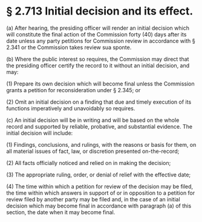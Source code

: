# § 2.713   Initial decision and its effect.

(a) After hearing, the presiding officer will render an initial decision which will constitute the final action of the Commission forty (40) days after its date unless any party petitions for Commission review in accordance with § 2.341 or the Commission takes review sua sponte.


(b) Where the public interest so requires, the Commission may direct that the presiding officer certify the record to it without an initial decision, and may:


(1) Prepare its own decision which will become final unless the Commission grants a petition for reconsideration under § 2.345; or


(2) Omit an initial decision on a finding that due and timely execution of its functions imperatively and unavoidably so requires.


(c) An initial decision will be in writing and will be based on the whole record and supported by reliable, probative, and substantial evidence. The initial decision will include:


(1) Findings, conclusions, and rulings, with the reasons or basis for them, on all material issues of fact, law, or discretion presented on-the-record;


(2) All facts officially noticed and relied on in making the decision;


(3) The appropriate ruling, order, or denial of relief with the effective date;


(4) The time within which a petition for review of the decision may be filed, the time within which answers in support of or in opposition to a petition for review filed by another party may be filed and, in the case of an initial decision which may become final in accordance with paragraph (a) of this section, the date when it may become final.




